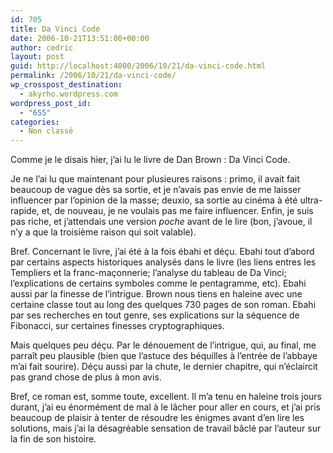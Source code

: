 ```yaml
---
id: 705
title: Da Vinci Code
date: 2006-10-21T13:51:00+00:00
author: cedric
layout: post
guid: http://localhost:4000/2006/10/21/da-vinci-code.html
permalink: /2006/10/21/da-vinci-code/
wp_crosspost_destination:
  - akyrho.wordpress.com
wordpress_post_id:
  - "655"
categories:
  - Non classé
---
```

Comme je le disais hier, j’ai lu le livre de Dan Brown : Da Vinci Code.

Je ne l’ai lu que maintenant pour plusieures raisons : primo, il avait fait beaucoup de vague dès sa sortie, et je n’avais pas envie de me laisser influencer par l’opinion de la masse; deuxio, sa sortie au cinéma à été ultra-rapide, et, de nouveau, je ne voulais pas me faire influencer. Enfin, je suis pas riche, et j’attendais une version _poche_ avant de le lire (bon, j’avoue, il n’y a que la troisième raison qui soit valable).

Bref. Concernant le livre, j’ai été à la fois ébahi et déçu. Ebahi tout d’abord par certains aspects historiques analysés dans le livre (les liens entres les Templiers et la franc-maçonnerie; l’analyse du tableau de Da Vinci; l’explications de certains symboles comme le pentagramme, etc). Ebahi aussi par la finesse de l’intrigue. Brown nous tiens en haleine avec une certaine classe tout au long des quelques 730 pages de son roman. Ebahi par ses recherches en tout genre, ses explications sur la séquence de Fibonacci, sur certaines finesses cryptographiques.

Mais quelques peu déçu. Par le dénouement de l’intrigue, qui, au final, me parraît peu plausible (bien que l’astuce des béquilles à l’entrée de l’abbaye m’ai fait sourire). Déçu aussi par la chute, le dernier chapitre, qui n’éclaircit pas grand chose de plus à mon avis.

Bref, ce roman est, somme toute, excellent. Il m’a tenu en haleine trois jours durant, j’ai eu énormément de mal à le lâcher pour aller en cours, et j’ai pris beaucoup de plaisir à tenter de résoudre les énigmes avant d’en lire les solutions, mais j’ai la désagréable sensation de travail bâclé par l’auteur sur la fin de son histoire.